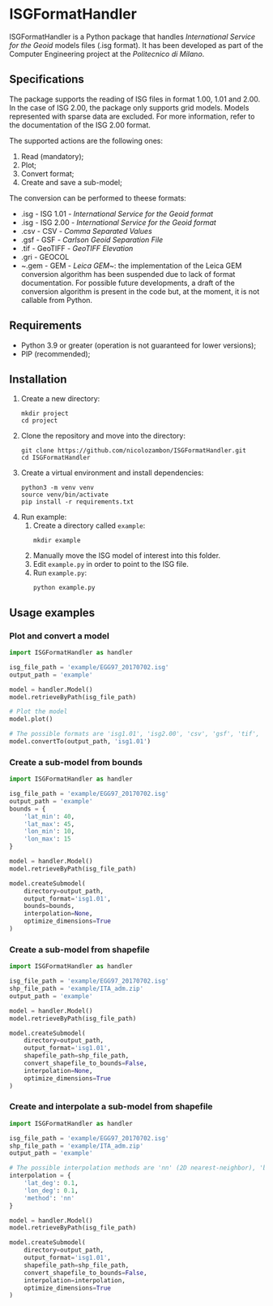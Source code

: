 # ISGFormatHandler
ISGFormatHandler is a Python package that handles _International Service for the Geoid_ models files (.isg format). It has been developed as part of the Computer Engineering project at the _Politecnico di Milano_.

## Specifications
The package supports the reading of ISG files in format 1.00, 1.01 and 2.00. In the case of ISG 2.00, the package only supports grid models. Models represented with sparse data are excluded. For more information, refer to the documentation of the ISG 2.00 format.

The supported actions are the following ones:
1. Read (mandatory);
2. Plot;
4. Convert format;
3. Create and save a sub-model;

The conversion can be performed to theese formats:
- .isg - ISG 1.01 - _International Service for the Geoid format_
- .isg - ISG 2.00 - _International Service for the Geoid format_
- .csv - CSV - _Comma Separated Values_
- .gsf - GSF - _Carlson Geoid Separation File_
- .tif - GeoTIFF - _GeoTIFF Elevation_
- .gri - GEOCOL
- ~.gem - GEM - _Leica GEM_~: the implementation of the Leica GEM conversion algorithm has been suspended due to lack of format documentation. For possible future developments, a draft of the conversion algorithm is present in the code but, at the moment, it is not callable from Python.


## Requirements

- Python 3.9 or greater (operation is not guaranteed for lower versions);
- PIP (recommended);

## Installation
1. Create a new directory:
    ```
    mkdir project
    cd project
    ```
2. Clone the repository and move into the directory:
    ```
    git clone https://github.com/nicolozambon/ISGFormatHandler.git
    cd ISGFormatHandler
    ```
3. Create a virtual environment and install dependencies:
    ```
    python3 -m venv venv 
    source venv/bin/activate
    pip install -r requirements.txt
    ```
4. Run example:
   1. Create a directory called `example`:
      ```
      mkdir example
      ```
   2. Manually move the ISG model of interest into this folder.
   3. Edit `example.py` in order to point to the ISG file.
   4. Run `example.py`:
      ```
      python example.py
      ```
   
## Usage examples

### Plot and convert a model
```python
import ISGFormatHandler as handler

isg_file_path = 'example/EGG97_20170702.isg'
output_path = 'example'

model = handler.Model()
model.retrieveByPath(isg_file_path)

# Plot the model
model.plot()

# The possible formats are 'isg1.01', 'isg2.00', 'csv', 'gsf', 'tif', 'gri'
model.convertTo(output_path, 'isg1.01')
```

### Create a sub-model from bounds
```python
import ISGFormatHandler as handler

isg_file_path = 'example/EGG97_20170702.isg'
output_path = 'example'
bounds = {
    'lat_min': 40,
    'lat_max': 45,
    'lon_min': 10,
    'lon_max': 15
}

model = handler.Model()
model.retrieveByPath(isg_file_path)

model.createSubmodel(
    directory=output_path,
    output_format='isg1.01',
    bounds=bounds,
    interpolation=None,
    optimize_dimensions=True
)
```

### Create a sub-model from shapefile
```python
import ISGFormatHandler as handler

isg_file_path = 'example/EGG97_20170702.isg'
shp_file_path = 'example/ITA_adm.zip'
output_path = 'example'

model = handler.Model()
model.retrieveByPath(isg_file_path)

model.createSubmodel(
    directory=output_path,
    output_format='isg1.01',
    shapefile_path=shp_file_path,
    convert_shapefile_to_bounds=False,
    interpolation=None,
    optimize_dimensions=True
)
```

### Create and interpolate a sub-model from shapefile
```python
import ISGFormatHandler as handler

isg_file_path = 'example/EGG97_20170702.isg'
shp_file_path = 'example/ITA_adm.zip'
output_path = 'example'

# The possible interpolation methods are 'nn' (2D nearest-neighbor), 'bl' (2D linear) and 'bc' (2D cubic)
interpolation = {
    'lat_deg': 0.1,
    'lon_deg': 0.1,
    'method': 'nn'
}

model = handler.Model()
model.retrieveByPath(isg_file_path)

model.createSubmodel(
    directory=output_path,
    output_format='isg1.01',
    shapefile_path=shp_file_path,
    convert_shapefile_to_bounds=False,
    interpolation=interpolation,
    optimize_dimensions=True
)
```
